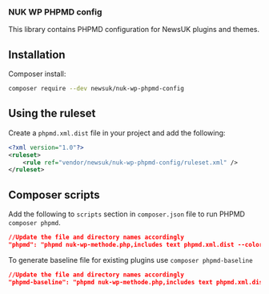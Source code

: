 ### NUK WP PHPMD config

This library contains PHPMD configuration for NewsUK plugins and themes.

## Installation

Composer install:

```bash
composer require --dev newsuk/nuk-wp-phpmd-config
```

## Using the ruleset
Create a `phpmd.xml.dist` file in your project and add the following:

```xml
<?xml version="1.0"?>
<ruleset>
    <rule ref="vendor/newsuk/nuk-wp-phpmd-config/ruleset.xml" />
</ruleset>
```

## Composer scripts
Add the following to `scripts` section in `composer.json` file to run PHPMD `composer phpmd`.


```json
//Update the file and directory names accordingly
"phpmd": "phpmd nuk-wp-methode.php,includes text phpmd.xml.dist --color"
```

To generate baseline file for existing plugins use `composer phpmd-baseline`

```json
//Update the file and directory names accordingly
"phpmd-baseline": "phpmd nuk-wp-methode.php,includes text phpmd.xml.dist --generate-baseline"
```

